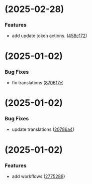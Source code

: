 # [](https://github.com/netcookies/Neta-Vehicle/compare/v1.7.2...v) (2025-02-28)


### Features

* add update token actions. ([458c172](https://github.com/netcookies/Neta-Vehicle/commit/458c1727bf6d2e53499866617f0cbd6de277d53e))



# [](https://github.com/netcookies/Neta-Vehicle/compare/v1.7.1...v) (2025-01-02)


### Bug Fixes

* fix translations ([870617e](https://github.com/netcookies/Neta-Vehicle/commit/870617edd43932559f6eb49e9c0d4c81b548b843))



# [](https://github.com/netcookies/Neta-Vehicle/compare/v1.7.0...v) (2025-01-02)


### Bug Fixes

* update translations ([20786a4](https://github.com/netcookies/Neta-Vehicle/commit/20786a4be03a123a316eb211b09997f60d776374))



#  (2025-01-02)


### Features

* add workflows ([2775289](https://github.com/netcookies/Neta-Vehicle/commit/2775289943af8c437361c6d03cca77fd3d96ec6e))



